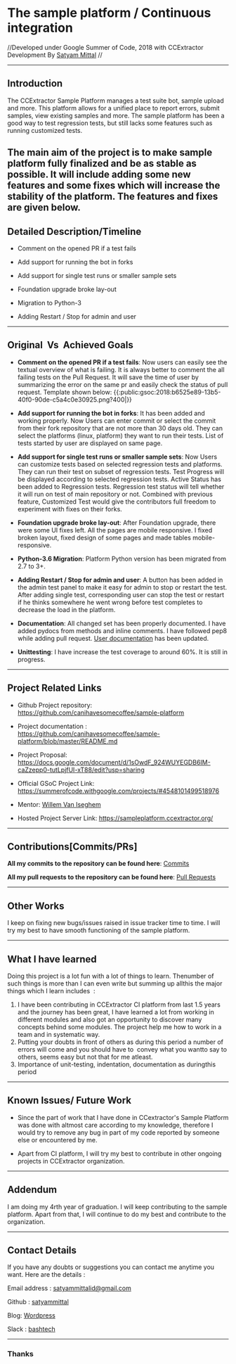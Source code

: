 
# The sample platform / Continuous integration

//Developed under Google Summer of Code, 2018 with CCExtractor Development By [Satyam Mittal](https://github.com/satyammittal)
//

----
## Introduction

    
The CCExtractor Sample Platform manages a test suite bot, sample upload and more. This platform allows for a unified place to report errors, submit samples, view existing samples and more.
The sample platform has been a good way to test regression tests, but still lacks some features such as running customized tests.

The main aim of the project is to make sample platform fully finalized and be as stable as possible.
It will include adding some new features and some fixes which will increase the stability of the platform. The features and fixes are given below.
----
## Detailed Description/Timeline

*  Comment on the opened PR if a test fails

*  Add support for running the bot in forks

*  Add support for single test runs or smaller sample sets

*  Foundation upgrade broke lay-out

*  Migration to Python-3

*  Adding Restart / Stop for admin and user

----
## Original​ ​ Vs​ ​ Achieved​ ​ Goals

*  **Comment on the opened PR if a test fails**: Now users can easily see the textual overview of what is failing. It is always better to comment the all failing tests on the Pull Request. It will save the time of user by summarizing the error on the same pr and easily check the status of pull request. Template shown below:
{{:public:gsoc:2018:b6525e89-13b5-40f0-90de-c5a4c0e30925.png?400|}}

*  **Add support for running the bot in forks**: It has been added and working properly. Now Users can enter commit or select the commit from their fork repository that are not more than 30 days old. They can select the platforms (linux, platform) they want to run their tests. List of tests started by user are displayed on same page.

*  **Add support for single test runs or smaller sample sets**: Now Users can customize tests based on selected regression tests and platforms. They can run their test on subset of regression tests. Test Progress will be displayed according to selected regression tests. Active Status has been added to Regression tests. Regression test status will tell whether it will run on test of main repository or not. Combined with previous feature, Customized Test would give the contributors full freedom to experiment with fixes on their forks.

*  **Foundation upgrade broke lay-out**: After Foundation upgrade, there were some UI fixes left. All the pages are mobile responsive. I fixed broken layout, fixed design of some pages and made tables mobile-responsive.

*  **Python-3.6 Migration**: Platform Python version has been migrated from 2.7 to 3+.

*  **Adding Restart / Stop for admin and user**: A button has been added in the admin test panel to make it easy for admin to stop or restart the test. After adding single test, corresponding user can stop the test or restart if he thinks somewhere he went wrong before test completes to decrease the load in the platform.

*  **Documentation**: All changed set has been properly documented. I have added pydocs from methods and inline comments. I have followed pep8 while adding pull request. [User documentation](/ccextractor-wiki-test/2020/02/20/http:--ccextractor.com-public:gsoc:ccextractor_regression_testing) has been updated.

*  **Unittesting**: I have increase the test coverage to around 60%. It is still in progress.

----

## Project Related Links

*  Github Project repository: https://github.com/canihavesomecoffee/sample-platform

*  Project documentation : https://github.com/canihavesomecoffee/sample-platform/blob/master/README.md

*  Project Proposal: https://docs.google.com/document/d/1sOwdF_924WUYEGDB6IM-caZzepp0-tutLpjfUI-xT88/edit?usp=sharing

*  Official GSoC Project Link: https://summerofcode.withgoogle.com/projects/#4548101499518976

*  Mentor: [Willem Van Iseghem](https://github.com/canihavesomecoffee)

*  Hosted Project Server Link: https://sampleplatform.ccextractor.org/

----
## Contributions[Commits/PRs]

**All my commits to the repository can be found here**: [Commits](https://github.com/canihavesomecoffee/sample-platform/commits/master?author=satyammittal)

**All my pull requests to the repository can be found here**: [Pull Requests](https://github.com/canihavesomecoffee/sample-platform/pulls?utf8=%E2%9C%93&q=is%3Apr%20author%3Asatyammittal)

----

## Other Works

I keep on fixing new bugs/issues raised in issue tracker time to time. I will try my best to have smooth functioning of the sample platform.

----

## What I have learned

Doing​ ​this​ ​project​ ​is​ ​a ​lot​ ​fun​ ​with​ ​a lot​ ​of​ ​things​ ​to​ ​learn.​ ​The​ ​number​ ​of​ ​such​ ​things​ ​is​ ​more than​ ​I ​​can​ ​even​ ​write​ ​but​ ​summing​ ​up​ ​all​ ​this​ ​the​ ​major​ ​things​ ​which​ ​I ​learn​ ​includes​ ​ :
 1.  I have been contributing in CCExtractor CI platform from last 1.5 years and the journey has been great, I have learned a lot from working in different modules and also got an opportunity to discover many concepts behind some modules. The project help me how to work in a team and in systematic way.
 2.  Putting​ your​ doubts​ in​ front​ ​of​ ​others​ ​as​ ​during​ ​this​ ​period​ ​a number​ of​ errors​ ​will​ ​come and​ ​you​ ​should​ ​have​ ​to​ ​ convey​ ​what​ ​you​ ​want​ ​to​ ​say​ ​to​ ​others,​ ​seems​ ​easy​ ​but​ ​not​ ​that for​ ​me​ ​atleast.
 3.  Importance​ ​of​ unit-testing, ​indentation​, ​documentation​ ​as​ ​during​ ​this​ ​period​

----

## Known Issues/ Future Work


*  Since the part of work that I have done in CCextractor's Sample Platform was done with altmost care according to my knowledge, therefore I would try to remove any bug in part of my code reported by someone else or encountered by me.

*  Apart from CI platform, I will try my best to contribute in other ongoing projects in CCExtractor organization.

----

## Addendum

I am doing my 4rth year of graduation. I will keep contributing to the sample platform. Apart from that,  I will continue to do my best and contribute to the organization.

----
## Contact Details

If you have any doubts or suggestions you can contact me anytime you want. Here are the details :

Email address : [satyammittalid@gmail.com](mailto/satyammittalid@gmail.com)

Github : [satyammittal](https://github.com/satyammittal)

Blog: [Wordpress](https://satyammittal.wordpress.com/)

Slack : [bashtech](https://rhccgsoc15.slack.com/team/bashtech)

----
### Thanks
